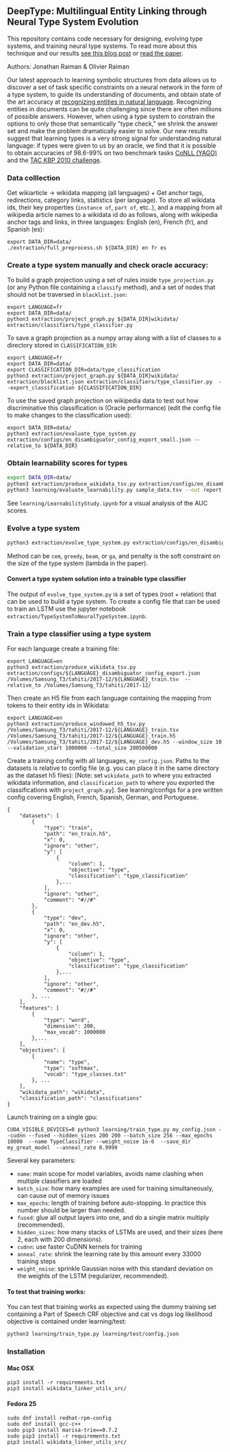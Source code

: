 DeepType: Multilingual Entity Linking through Neural Type System Evolution
--------------------------------------------------------------------------

This repository contains code necessary for designing, evolving type systems, and training neural type systems. To read more about this technique and our results [see this blog post](https://blog.openai.com/discovering-types-for-entity-disambiguation/) or [read the paper](https://arxiv.org/abs/1802.01021).

Authors: Jonathan Raiman & Olivier Raiman

Our latest approach to learning symbolic structures from data allows us to discover a set of task specific constraints on a neural network in the form of a type system, to guide its understanding of documents, and obtain state of the art accuracy at [recognizing entities in natural language](https://en.wikipedia.org/wiki/Entity_linking). Recognizing entities in documents can be quite challenging since there are often millions of possible answers. However, when using a type system to constrain the options to only those that semantically "type check," we shrink the answer set and make the problem dramatically easier to solve. Our new results suggest that learning types is a very strong signal for understanding natural language: if types were given to us by an oracle, we find that it is possible to obtain accuracies of 98.6-99% on two benchmark tasks [CoNLL (YAGO)](https://www.mpi-inf.mpg.de/departments/databases-and-information-systems/research/yago-naga/aida/) and the [TAC KBP 2010 challenge](https://pdfs.semanticscholar.org/b7fb/11ef06b0dcdc89ef0a5507c6c9ccea4206d8.pdf).

### Data colllection

Get wikiarticle -> wikidata mapping (all languages) + Get anchor tags, redirections, category links, statistics (per language). To store all wikidata ids, their key properties (`instance of`, `part of`, etc..), and
a mapping from all wikipedia article names to a wikidata id do as follows,
along with wikipedia anchor tags and links, in three languages: English (en), French (fr), and Spanish (es):

```
export DATA_DIR=data/
./extraction/full_preprocess.sh ${DATA_DIR} en fr es
```

### Create a type system manually and check oracle accuracy:

To build a graph projection using a set of rules inside `type_projection.py`
(or any Python file containing a `classify` method), and a set of nodes
that should not be traversed in `blacklist.json`:

```
export LANGUAGE=fr
export DATA_DIR=data/
python3 extraction/project_graph.py ${DATA_DIR}wikidata/ extraction/classifiers/type_classifier.py
```

To save a graph projection as a numpy array along with a list of classes to a
directory stored in `CLASSIFICATION_DIR`:

```
export LANGUAGE=fr
export DATA_DIR=data/
export CLASSIFICATION_DIR=data/type_classification
python3 extraction/project_graph.py ${DATA_DIR}wikidata/ extraction/blacklist.json extraction/classifiers/type_classifier.py  --export_classification ${CLASSIFICATION_DIR}
```

To use the saved graph projection on wikipedia data to test out how discriminative this
classification is (Oracle performance) (edit the config file to make changes to the classification used):

```
export DATA_DIR=data/
python3 extraction/evaluate_type_system.py extraction/configs/en_disambiguator_config_export_small.json --relative_to ${DATA_DIR}
```

### Obtain learnability scores for types

```bash
export DATA_DIR=data/
python3 extraction/produce_wikidata_tsv.py extraction/configs/en_disambiguator_config_export_small.json --relative_to ${DATA_DIR} sample_data.tsv
python3 learning/evaluate_learnability.py sample_data.tsv --out report.json --wikidata ${DATA_DIR}wikidata/
```

See `learning/LearnabilityStudy.ipynb` for a visual analysis of the AUC scores.

### Evolve a type system

```bash
python3 extraction/evolve_type_system.py extraction/configs/en_disambiguator_config_export_small.json --relative_to ${DATA_DIR}  --method cem  --penalty 0.00007
```
Method can be `cem`, `greedy`, `beam`, or `ga`, and penalty is the soft constraint on the size of the type system (lambda in the paper).

#### Convert a type system solution into a trainable type classifier

The output of `evolve_type_system.py` is a set of types (root + relation) that can be used to build a type system. To create a config file that can be used to train an LSTM use the jupyter notebook `extraction/TypeSystemToNeuralTypeSystem.ipynb`.

### Train a type classifier using a type system

For each language create a training file:

```
export LANGUAGE=en
python3 extraction/produce_wikidata_tsv.py extraction/configs/${LANGUAGE}_disambiguator_config_export.json /Volumes/Samsung_T3/tahiti/2017-12/${LANGUAGE}_train.tsv  --relative_to /Volumes/Samsung_T3/tahiti/2017-12/
```

Then create an H5 file from each language containing the mapping from tokens to their entity ids in Wikidata:

```
export LANGUAGE=en
python3 extraction/produce_windowed_h5_tsv.py  /Volumes/Samsung_T3/tahiti/2017-12/${LANGUAGE}_train.tsv /Volumes/Samsung_T3/tahiti/2017-12/${LANGUAGE}_train.h5 /Volumes/Samsung_T3/tahiti/2017-12/${LANGUAGE}_dev.h5 --window_size 10  --validation_start 1000000 --total_size 200500000
```

Create a training config with all languages, `my_config.json`. Paths to the datasets is relative to config file (e.g. you can place it in the same directory as the dataset h5 files):
[Note: set `wikidata_path` to where you extracted wikidata information, and `classification_path` to where you exported the classifications with `project_graph.py`]. See learning/configs for a pre written config covering English, French, Spanish, German, and Portuguese.

```
{
    "datasets": [
        {
            "type": "train",
            "path": "en_train.h5",
            "x": 0,
            "ignore": "other",
            "y": [
                {
                    "column": 1,
                    "objective": "type",
                    "classification": "type_classification"
                },...
            ],
            "ignore": "other",
            "comment": "#//#"
        },
        {
            "type": "dev",
            "path": "en_dev.h5",
            "x": 0,
            "ignore": "other",
            "y": [
                {
                    "column": 1,
                    "objective": "type",
                    "classification": "type_classification"
                },...
            ],
            "ignore": "other",
            "comment": "#//#"
        }, ...
    ],
    "features": [
        {
            "type": "word",
            "dimension": 200,
            "max_vocab": 1000000
        },...
    ],
    "objectives": [
        {
            "name": "type",
            "type": "softmax",
            "vocab": "type_classes.txt"
        }, ...
    ],
    "wikidata_path": "wikidata",
    "classification_path": "classifications"
}
```

Launch training on a single gpu:

```
CUDA_VISIBLE_DEVICES=0 python3 learning/train_type.py my_config.json --cudnn --fused --hidden_sizes 200 200 --batch_size 256 --max_epochs 10000  --name TypeClassifier --weight_noise 1e-6  --save_dir my_great_model  --anneal_rate 0.9999
```

Several key parameters:

- `name`: main scope for model variables, avoids name clashing when multiple classifiers are loaded
- `batch_size`: how many examples are used for training simultaneously, can cause out of memory issues
- `max_epochs`: length of training before auto-stopping. In practice this number should be larger than needed.
- `fused`: glue all output layers into one, and do a single matrix multiply (recommended).
- `hidden_sizes`: how many stacks of LSTMs are used, and their sizes (here 2, each with 200 dimensions).
- `cudnn`: use faster CuDNN kernels for training
- `anneal_rate`: shrink the learning rate by this amount every 33000 training steps
- `weight_noise`: sprinkle Gaussian noise with this standard deviation on the weights of the LSTM (regularizer, recommended).


#### To test that training works:

You can test that training works as expected using the dummy training set containing a Part of Speech CRF objective and cat vs dogs log likelihood objective is contained under learning/test:

```bash
python3 learning/train_type.py learning/test/config.json
```

### Installation

#### Mac OSX

```
pip3 install -r requirements.txt
pip3 install wikidata_linker_utils_src/
```

#### Fedora 25

```
sudo dnf install redhat-rpm-config
sudo dnf install gcc-c++
sudo pip3 install marisa-trie==0.7.2
sudo pip3 install -r requirements.txt
pip3 install wikidata_linker_utils_src/
```
